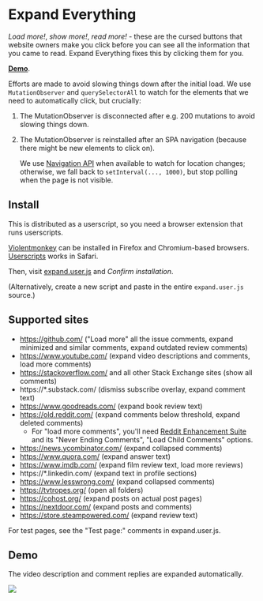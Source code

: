 # Expand Everything

*Load more!*, *show more!*, *read more!* - these are the cursed buttons that
website owners make you click before you can see all the information that you
came to read. Expand Everything fixes this by clicking them for you.

<b><a href="#demo">Demo</a></b>.

Efforts are made to avoid slowing things down after the initial load. We use
`MutationObserver` and `querySelectorAll` to watch for the elements that
we need to automatically click, but crucially:
  1) The MutationObserver is disconnected after e.g. 200 mutations to avoid
     slowing things down.
  2) The MutationObserver is reinstalled after an SPA navigation (because
     there might be new elements to click on).

     We use [Navigation API](https://caniuse.com/mdn-api_navigation) when
     available to watch for location changes; otherwise, we fall back to
     `setInterval(..., 1000)`, but stop polling when the page is not visible.

## Install

This is distributed as a userscript, so you need a browser extension that runs userscripts.

[Violentmonkey](https://violentmonkey.github.io/) can be installed in Firefox and Chromium-based browsers. [Userscripts](https://apps.apple.com/us/app/userscripts/id1463298887) works in Safari.

Then, visit [expand.user.js](https://raw.githubusercontent.com/ludios/expand-everything/master/expand.user.js) and _Confirm installation_.

(Alternatively, create a new script and paste in the entire <code>expand.user.js</code> source.)

## Supported sites

- https://github.com/ ("Load more" all the issue comments, expand minimized and similar comments, expand outdated review comments)
- https://www.youtube.com/ (expand video descriptions and comments, load more comments)
- https://stackoverflow.com/ and all other Stack Exchange sites (show all comments)
- https://\*.substack.com/ (dismiss subscribe overlay, expand comment text)
- https://www.goodreads.com/ (expand book review text)
- https://old.reddit.com/ (expand comments below threshold, expand deleted comments)
  - For "load more comments", you'll need [Reddit Enhancement Suite](https://github.com/honestbleeps/Reddit-Enhancement-Suite) and its "Never Ending Comments", "Load Child Comments" options.
- https://news.ycombinator.com/ (expand collapsed comments)
- https://www.quora.com/ (expand answer text)
- https://www.imdb.com/ (expand film review text, load more reviews)
- https://\*.linkedin.com/ (expand text in profile sections)
- https://www.lesswrong.com/ (expand collapsed comments)
- https://tvtropes.org/ (open all folders)
- https://cohost.org/ (expand posts on actual post pages)
- https://nextdoor.com/ (expand posts and comments)
- https://store.steampowered.com/ (expand review text)

For test pages, see the "Test page:" comments in expand.user.js.

## Demo

The video description and comment replies are expanded automatically.

<img src="https://user-images.githubusercontent.com/4458/246577842-20f194f1-05d2-421e-afbf-cb392c9c4a31.gif">
